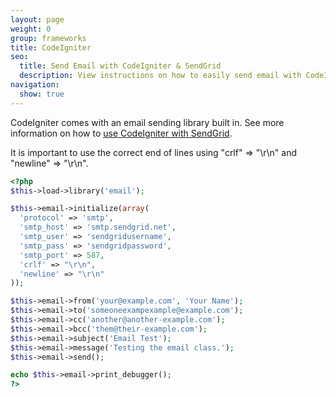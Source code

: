```yaml
---
layout: page
weight: 0
group: frameworks
title: CodeIgniter
seo:
  title: Send Email with CodeIgniter & SendGrid
  description: View instructions on how to easily send email with CodeIgniter using SendGrid, by setting up setting up CodeIgniter's built in mail library.
navigation:
  show: true
---
```


CodeIgniter comes with an email sending library built in. See more information on how to [use CodeIgniter with SendGrid](https://www.codeigniter.com/user_guide/libraries/email.html#using-the-email-library).

<call-out>

It is important to use the correct end of lines using "crlf" =\> "\\r\\n" and "newline" =\> "\\r\\n".

</call-out>

``` php
<?php
$this->load->library('email');

$this->email->initialize(array(
  'protocol' => 'smtp',
  'smtp_host' => 'smtp.sendgrid.net',
  'smtp_user' => 'sendgridusername',
  'smtp_pass' => 'sendgridpassword',
  'smtp_port' => 587,
  'crlf' => "\r\n",
  'newline' => "\r\n"
));

$this->email->from('your@example.com', 'Your Name');
$this->email->to('someoneexampexample@example.com');
$this->email->cc('another@another-example.com');
$this->email->bcc('them@their-example.com');
$this->email->subject('Email Test');
$this->email->message('Testing the email class.');
$this->email->send();

echo $this->email->print_debugger();
?>
```
